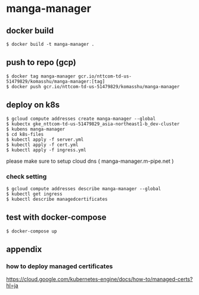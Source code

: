 # manga-manager

## docker build

```
$ docker build -t manga-manager .
```

## push to repo (gcp)

```
$ docker tag manga-manager gcr.io/nttcom-td-us-51479829/komasshu/manga-manager:[tag]
$ docker push gcr.io/nttcom-td-us-51479829/komasshu/manga-manager
```

## deploy on k8s

```
$ gcloud compute addresses create manga-manager --global
$ kubectx gke_nttcom-td-us-51479829_asia-northeast1-b_dev-cluster
$ kubens manga-manager
$ cd k8s-files
$ kubectl apply -f server.yml
$ kubectl apply -f cert.yml
$ kubectl apply -f ingress.yml
```

please make sure to setup cloud dns ( manga-manager.m-pipe.net )

### check setting

```
$ gcloud compute addresses describe manga-manager --global
$ kubectl get ingress
$ kubectl describe managedcertificates
```

## test with docker-compose

```
$ docker-compose up
```

## appendix

### how to deploy managed certificates

https://cloud.google.com/kubernetes-engine/docs/how-to/managed-certs?hl=ja

